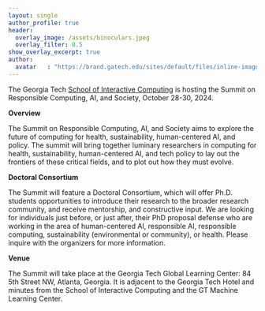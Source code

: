 ```yaml
---
layout: single
author_profile: true
header:
  overlay_image: /assets/binoculars.jpeg
  overlay_filter: 0.5
show_overlay_excerpt: true
author:
  avatar   : "https://brand.gatech.edu/sites/default/files/inline-images/sm-primary-vert.png"
---
```


The Georgia Tech <a href="https://ic.gatech.edu/">School of Interactive Computing</a> is hosting the Summit on Responsible Computing, AI, and Society, October 28-30, 2024.

<Strong>Overview</Strong>

The Summit on Responsible Computing, AI, and Society aims to explore  the future of computing for health, sustainability, human-centered AI, and policy. The summit will bring together luminary researchers in computing for health, sustainability, human-centered AI, and tech policy to lay out the frontiers of these critical fields, and to plot out how they must evolve. 

<Strong>Doctoral Consortium</Strong>

The Summit will feature a Doctoral Consortium, which will offer Ph.D. students opportunities to introduce their research to the broader research community, and receive mentorship, and constructive input.  We are looking for individuals just before, or just after, their PhD proposal defense who are working in the area of human-centered AI, responsible AI, responsible computing, sustainability (environmental or community), or health. Please inquire with the organizers for more information.

<strong>Venue</strong>

The Summit will take place at the Georgia Tech Global Learning Center: 84 5th Street NW, Atlanta, Georgia. It is adjacent to the Georgia Tech Hotel and minutes from the School of Interactive Computing and the GT Machine Learning Center.

